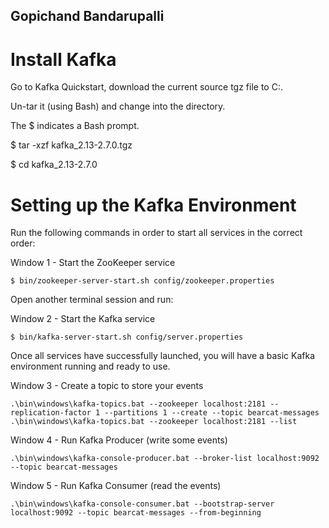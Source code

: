 ## Gopichand Bandarupalli

# Install Kafka
Go to Kafka Quickstart, download the current source tgz file to C:\.

Un-tar it (using Bash) and change into the directory.

The $ indicates a Bash prompt.

$ tar -xzf kafka_2.13-2.7.0.tgz

$ cd kafka_2.13-2.7.0

# Setting up the Kafka Environment
Run the following commands in order to start all services in the correct order:

Window 1 - Start the ZooKeeper service
```
$ bin/zookeeper-server-start.sh config/zookeeper.properties
```
Open another terminal session and run:

Window 2 - Start the Kafka service
```
$ bin/kafka-server-start.sh config/server.properties
```
Once all services have successfully launched, you will have a basic Kafka environment running and ready to use.

Window 3 - Create a topic to store your events
```
.\bin\windows\kafka-topics.bat --zookeeper localhost:2181 --replication-factor 1 --partitions 1 --create --topic bearcat-messages
.\bin\windows\kafka-topics.bat --zookeeper localhost:2181 --list
```
Window 4 - Run Kafka Producer (write some events)
```
.\bin\windows\kafka-console-producer.bat --broker-list localhost:9092 --topic bearcat-messages
```
Window 5 - Run Kafka Consumer (read the events)
```
.\bin\windows\kafka-console-consumer.bat --bootstrap-server localhost:9092 --topic bearcat-messages --from-beginning
```